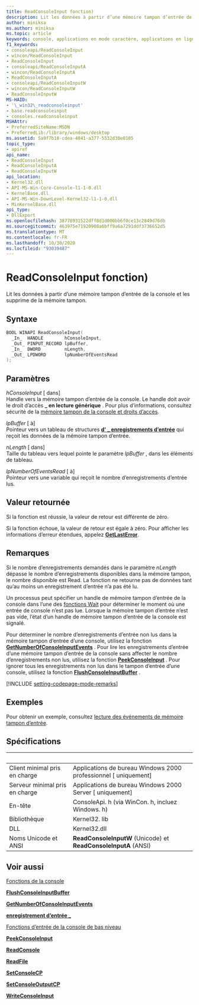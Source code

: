 ```yaml
---
title: ReadConsoleInput fonction)
description: Lit les données à partir d’une mémoire tampon d’entrée de la console et les supprime de la mémoire tampon.
author: miniksa
ms.author: miniksa
ms.topic: article
keywords: console, applications en mode caractère, applications en ligne de commande, applications de terminal, API console
f1_keywords:
- consoleapi/ReadConsoleInput
- wincon/ReadConsoleInput
- ReadConsoleInput
- consoleapi/ReadConsoleInputA
- wincon/ReadConsoleInputA
- ReadConsoleInputA
- consoleapi/ReadConsoleInputW
- wincon/ReadConsoleInputW
- ReadConsoleInputW
MS-HAID:
- '\_win32\_readconsoleinput'
- base.readconsoleinput
- consoles.readconsoleinput
MSHAttr:
- PreferredSiteName:MSDN
- PreferredLib:/library/windows/desktop
ms.assetid: 5a9f7b18-cdea-4041-a377-5532d30e0105
topic_type:
- apiref
api_name:
- ReadConsoleInput
- ReadConsoleInputA
- ReadConsoleInputW
api_location:
- Kernel32.dll
- API-MS-Win-Core-Console-l1-1-0.dll
- KernelBase.dll
- API-MS-Win-DownLevel-Kernel32-l1-1-0.dll
- MinKernelBase.dll
api_type:
- DllExport
ms.openlocfilehash: 38778931522dff8d1d000bb6f0ce13c2849d76db
ms.sourcegitcommit: 463975e71920908a6bff9a6a7291ddf3736652d5
ms.translationtype: MT
ms.contentlocale: fr-FR
ms.lasthandoff: 10/30/2020
ms.locfileid: "93039487"
---
```

# <a name="readconsoleinput-function"></a>ReadConsoleInput fonction)

Lit les données à partir d’une mémoire tampon d’entrée de la console et les supprime de la mémoire tampon.

## <a name="syntax"></a>Syntaxe

```C
BOOL WINAPI ReadConsoleInput(
  _In_  HANDLE        hConsoleInput,
  _Out_ PINPUT_RECORD lpBuffer,
  _In_  DWORD         nLength,
  _Out_ LPDWORD       lpNumberOfEventsRead
);
```

## <a name="parameters"></a>Paramètres

*hConsoleInput* \[ dans\]  
Handle vers la mémoire tampon d’entrée de la console. Le handle doit avoir le droit d’accès **\_ en lecture générique** . Pour plus d’informations, consultez sécurité de la [mémoire tampon de la console et droits d’accès](console-buffer-security-and-access-rights.md).

*lpBuffer* \[ à\]  
Pointeur vers un tableau de structures [**d' \_ enregistrements d’entrée**](input-record-str.md) qui reçoit les données de la mémoire tampon d’entrée.

*nLength* \[ dans\]  
Taille du tableau vers lequel pointe le paramètre *lpBuffer* , dans les éléments de tableau.

*lpNumberOfEventsRead* \[ à\]  
Pointeur vers une variable qui reçoit le nombre d’enregistrements d’entrée lus.

## <a name="return-value"></a>Valeur retournée

Si la fonction est réussie, la valeur de retour est différente de zéro.

Si la fonction échoue, la valeur de retour est égale à zéro. Pour afficher les informations d’erreur étendues, appelez [**GetLastError**](https://msdn.microsoft.com/library/windows/desktop/ms679360).

## <a name="remarks"></a>Remarques

Si le nombre d’enregistrements demandés dans le paramètre *nLength* dépasse le nombre d’enregistrements disponibles dans la mémoire tampon, le nombre disponible est Read. La fonction ne retourne pas de données tant qu’au moins un enregistrement d’entrée n’a pas été lu.

Un processus peut spécifier un handle de mémoire tampon d’entrée de la console dans l’une des [fonctions Wait](https://msdn.microsoft.com/library/windows/desktop/ms687069) pour déterminer le moment où une entrée de console n’est pas lue. Lorsque la mémoire tampon d’entrée n’est pas vide, l’état d’un handle de mémoire tampon d’entrée de la console est signalé.

Pour déterminer le nombre d’enregistrements d’entrée non lus dans la mémoire tampon d’entrée d’une console, utilisez la fonction [**GetNumberOfConsoleInputEvents**](getnumberofconsoleinputevents.md) . Pour lire les enregistrements d’entrée d’une mémoire tampon d’entrée de la console sans affecter le nombre d’enregistrements non lus, utilisez la fonction [**PeekConsoleInput**](peekconsoleinput.md) . Pour ignorer tous les enregistrements non lus dans le tampon d’entrée d’une console, utilisez la fonction [**FlushConsoleInputBuffer**](flushconsoleinputbuffer.md) .

[!INCLUDE [setting-codepage-mode-remarks](./includes/setting-codepage-mode-remarks.md)]

## <a name="examples"></a>Exemples

Pour obtenir un exemple, consultez [lecture des événements de mémoire tampon d’entrée](reading-input-buffer-events.md).

## <a name="requirements"></a>Spécifications

| &nbsp; | &nbsp; |
|-|-|
| Client minimal pris en charge | Applications de bureau Windows 2000 professionnel \[ uniquement\] |
| Serveur minimal pris en charge | Applications de bureau Windows 2000 Server \[ uniquement\] |
| En-tête | ConsoleApi. h (via WinCon. h, incluez Windows. h) |
| Bibliothèque | Kernel32. lib |
| DLL | Kernel32.dll |
| Noms Unicode et ANSI | **ReadConsoleInputW** (Unicode) et **ReadConsoleInputA** (ANSI) |

## <a name="see-also"></a>Voir aussi

[Fonctions de la console](console-functions.md)

[**FlushConsoleInputBuffer**](flushconsoleinputbuffer.md)

[**GetNumberOfConsoleInputEvents**](getnumberofconsoleinputevents.md)

[**enregistrement d’entrée \_**](input-record-str.md)

[Fonctions d’entrée de la console de bas niveau](low-level-console-input-functions.md)

[**PeekConsoleInput**](peekconsoleinput.md)

[**ReadConsole**](readconsole.md)

[**ReadFile**](https://msdn.microsoft.com/library/windows/desktop/aa365467)

[**SetConsoleCP**](setconsolecp.md)

[**SetConsoleOutputCP**](setconsoleoutputcp.md)

[**WriteConsoleInput**](writeconsoleinput.md)
